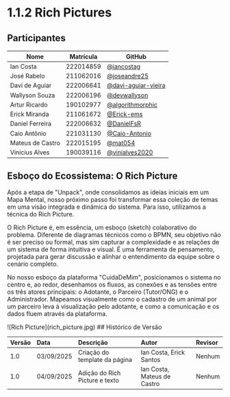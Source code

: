 # 1.1.2 Rich Pictures

## Participantes

| Nome | Matrícula | GitHub |
|------|-----------|--------|
| Ian Costa | 222014859 | [@iancostag](https://github.com/iancostag) |
| José Rabelo | 211062016 | [@joseandre25](https://github.com/joseandre25) |
| Davi de Aguiar | 222006641 | [@davi-aguiar-vieira](https://github.com/davi-aguiar-vieira) |
| Wallyson Souza | 222006196 | [@devwallyson](https://github.com/devwallyson) |
| Artur Ricardo | 190102977 | [@algorithmorphic](https://github.com/algorithmorphic) |
| Erick Miranda | 211061672 | [@Erick-ems](https://github.com/Erick-ems) |
| Daniel Ferreira | 222006632 | [@DanielFsR](https://github.com/DanielFsR) |
| Caio Antônio | 221031130 | [@Caio-Antonio](https://github.com/Caio-Antonio) |
| Mateus de Castro | 222015195 | [@mat054](https://github.com/mat054) |
| Vinicius Alves | 190039116 | [@vinialves2020](https://github.com/vinialves2020) |

## Esboço do Ecossistema: O Rich Picture

Após a etapa de "Unpack", onde consolidamos as ideias iniciais em um Mapa Mental, nosso próximo passo foi transformar essa coleção de temas em uma visão integrada e dinâmica do sistema. Para isso, utilizamos a técnica do Rich Picture.

O Rich Picture é, em essência, um esboço (sketch) colaborativo do problema. Diferente de diagramas técnicos como o BPMN, seu objetivo não é ser preciso ou formal, mas sim capturar a complexidade e as relações de um sistema de forma intuitiva e visual. É uma ferramenta de pensamento, projetada para gerar discussão e alinhar o entendimento da equipe sobre o cenário completo.

No nosso esboço da plataforma "CuidaDeMim", posicionamos o sistema no centro e, ao redor, desenhamos os fluxos, as conexões e as tensões entre os três atores principais: o Adotante, o Parceiro (Tutor/ONG) e o Administrador. Mapeamos visualmente como o cadastro de um animal por um parceiro leva à visualização pelo adotante, e como a comunicação e os dados fluem através da plataforma.

<div>
![Rich Picture](rich_picture.jpg)
## Histórico de Versão

</div>

| Versão | Data | Descrição | Autor | Revisor |
| :--- | :--- | :--- | :--- | :--- |
| 1.0 | 03/09/2025 | Criação do template da página | Ian Costa, Erick Santos | Nenhum |
| 1.0 | 04/09/2025 | Adição do Rich Picture e texto | Ian Costa, Mateus de Castro | Nenhum |